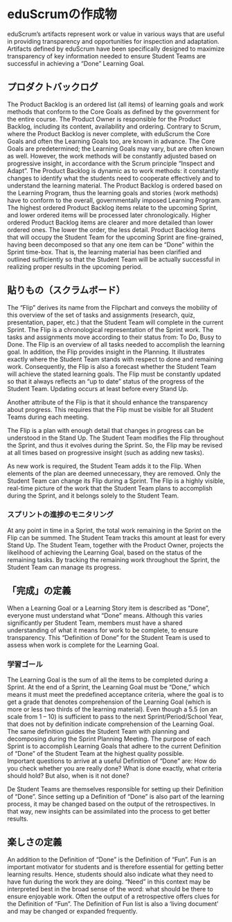 <!--# eduScrum Artifacts-->
# eduScrumの作成物

eduScrum’s artifacts represent work or value in various ways that are useful in providing transparency and opportunities for inspection and adaptation. Artifacts defined by eduScrum have been specifically designed to maximize transparency of key information needed to ensure Student Teams are successful in achieving a “Done” Learning Goal.

<!-- ## Product Backlog -->
## プロダクトバックログ

The Product Backlog is an ordered list (all items) of learning goals and work methods that conform to the Core Goals as defined by the government for the entire course. 
The Product Owner is responsible for the Product Backlog, including its content, availability and ordering.
Contrary to Scrum, where the Product Backlog is never complete, with eduScrum the Core Goals and often the Learning Goals too, are known in advance. The Core Goals are predetermined; the Learning Goals may vary, but are often known as well. However, the work methods will be constantly adjusted based on progressive insight, in accordance with the Scrum principle “Inspect and Adapt”. The Product Backlog is dynamic as to work methods: it constantly changes to identify what the students need to cooperate effectively and to understand the learning material.
The Product Backlog is ordered based on the Learning Program, thus the learning goals and stories (work methods) have to conform to the overall, governmentally imposed Learning Program. The highest ordered Product Backlog items relate to the upcoming Sprint, and lower ordered items will be processed later chronologically. Higher ordered Product Backlog items are clearer and more detailed than lower ordered ones. The lower the order, the less detail. Product Backlog items that will occupy the Student Team for the upcoming Sprint are fine-grained, having been decomposed so that any one item can be “Done” within the Sprint time-box. That is, the learning material has been clarified and outlined sufficiently so that the Student Team will be actually successful in realizing proper results in the upcoming period.

<!-- ## The "Flip" (Scrum Board) -->
## 貼りもの（スクラムボード）

The “Flip” derives its name from the Flipchart and conveys the mobility of this overview of the set of tasks and assignments (research, quiz, presentation, paper, etc.) that the Student Team will complete in the current Sprint. The Flip is a chronological representation of the Sprint work. The tasks and assignments move according to their status from: To Do, Busy to Done. The Flip is an overview of all tasks needed to accomplish the learning goal. In addition, the Flip provides insight in the Planning. It illustrates exactly where the Student Team stands with respect to done and remaining work. Consequently, the Flip is also a forecast whether the Student Team will achieve the stated learning goals. The Flip must be constantly updated so that it always reflects an “up to date” status of the progress of the Student Team. Updating occurs at least before every Stand Up.

Another attribute of the Flip is that it should enhance the transparency about progress. This requires that the Flip must be visible for all Student Teams during each meeting.

The Flip is a plan with enough detail that changes in progress can be understood in the Stand Up. The Student Team modifies the Flip throughout the Sprint, and thus it evolves during the Sprint. So, the Flip may be revised at all times based on progressive insight (such as adding new tasks).

As new work is required, the Student Team adds it to the Flip. When elements of the plan are deemed unnecessary, they are removed. Only the Student Team can change its Flip during a Sprint. The Flip is a highly visible, real-time picture of the work that the Student Team plans to accomplish during the Sprint, and it belongs solely to the Student Team.

<!--### Monitoring Sprint Progress -->
### スプリントの進捗のモニタリング

At any point in time in a Sprint, the total work remaining in the Sprint on the Flip can be summed. The Student Team tracks this amount at least for every Stand Up. The Student Team, together with the Product Owner, projects the likelihood of achieving the Learning Goal, based on the status of the remaining tasks. By tracking the remaining work throughout the Sprint, the Student Team can manage its progress.

<!-- ## Definition of “Done” -->
## 「完成」の定義

When a Learning Goal or a Learning Story item is described as “Done”, everyone must understand what “Done” means. Although this varies significantly per Student Team, members must have a shared understanding of what it means for work to be complete, to ensure transparency. This “Definition of Done” for the Student Team is used to assess when work is complete for the Learning Goal.

<!-- ### Learning Goal -->
### 学習ゴール

The Learning Goal is the sum of all the items to be completed during a Sprint. At the end of a Sprint, the Learning Goal must be “Done,” which means it must meet the predefined acceptance criteria, where the goal is to get a grade that denotes comprehension of the Learning Goal (which is more or less two thirds of the learning material). Even though a 5.5 (on an scale from 1 – 10) is sufficient to pass to the next Sprint/Period/School Year, that does not by definition indicate comprehension of the Learning Goal. 
The same definition guides the Student Team with planning and decomposing during the Sprint Planning Meeting. The purpose of each Sprint is to accomplish Learning Goals that adhere to the current Definition of “Done” of the Student Team at the highest quality possible.   
Important questions to arrive at a useful Definition of “Done” are:
	How do you check whether you are really done?
	What is done exactly, what criteria should hold?
	But also, when is it not done?

De Student Teams are themselves responsible for setting up their Definition of “Done”. Since setting up a Definition of “Done” is also part of the learning process, it may be changed based on the output of the retrospectives. In that way, new insights can be assimilated into the process to get better results.

<!-- ## The Definition of Fun -->
## 楽しさの定義

An addition to the Definition of “Done” is the Definition of “Fun”. Fun is an important motivator for students and is therefore essential for getting better learning results. Hence, students should also indicate what they need to have fun during the work they are doing. “Need” in this context may be interpreted best in the broad sense of the word: what should be there to ensure enjoyable work. Often the output of a retrospective offers clues for the Definition of “Fun”. The Definition of Fun list is also a ‘living document’ and may be changed or expanded frequently.
